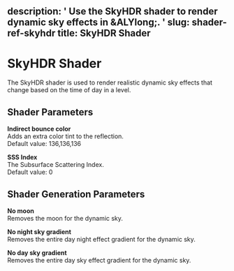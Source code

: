 description: ' Use the SkyHDR shader to render dynamic sky effects in &ALYlong;. '
slug: shader-ref-skyhdr
title: SkyHDR Shader
---
# SkyHDR Shader<a name="shader-ref-skyhdr"></a>

The SkyHDR shader is used to render realistic dynamic sky effects that change based on the time of day in a level\.

## Shader Parameters<a name="shader-ref-skyhdr-shader-parameters"></a>

**Indirect bounce color**  
Adds an extra color tint to the reflection\.  
Default value: 136,136,136

**SSS Index**  
The Subsurface Scattering Index\.  
Default value: 0

## Shader Generation Parameters<a name="shader-ref-skyhdr-shader-generation-parameters"></a>

**No moon**  
Removes the moon for the dynamic sky\.

**No night sky gradient**  
Removes the entire day night effect gradient for the dynamic sky\.

**No day sky gradient**  
Removes the entire day sky effect gradient for the dynamic sky\.